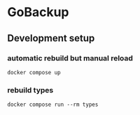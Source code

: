 # GoBackup

## Development setup

### automatic rebuild but manual reload

`docker compose up`

### rebuild types

`docker compose run --rm types`
